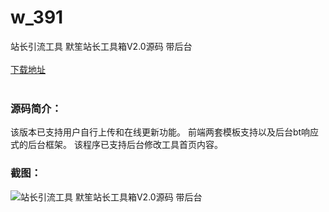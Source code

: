 # w_391
站长引流工具 默笙站长工具箱V2.0源码 带后台
<br/></br>
[下载地址](https://www.uuid2.com/391.html "下载地址")
<br/></br>
<h3>源码简介：</h3>
<p>该版本已支持用户自行上传和在线更新功能。
前端两套模板支持以及后台bt响应式的后台框架。
该程序已支持后台修改工具首页内容。<p>
<h3>截图：</h3>
<img src="https://www.uuid2.com/wp-content/uploads/img/202105/0882302823.jpg" alt="站长引流工具 默笙站长工具箱V2.0源码 带后台">
